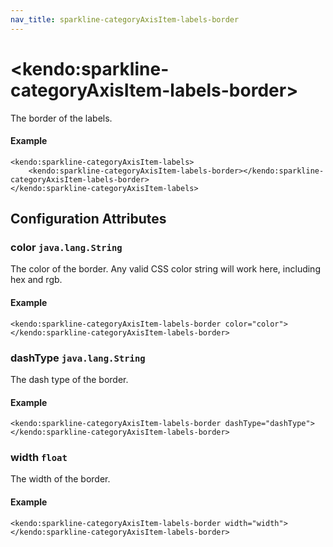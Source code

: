 ```yaml
---
nav_title: sparkline-categoryAxisItem-labels-border
---
```


# \<kendo:sparkline-categoryAxisItem-labels-border\>

The border of the labels.

#### Example
    <kendo:sparkline-categoryAxisItem-labels>
        <kendo:sparkline-categoryAxisItem-labels-border></kendo:sparkline-categoryAxisItem-labels-border>
    </kendo:sparkline-categoryAxisItem-labels>

## Configuration Attributes

### color `java.lang.String`

The color of the border. Any valid CSS color string will work here, including hex and rgb.

#### Example
    <kendo:sparkline-categoryAxisItem-labels-border color="color">
    </kendo:sparkline-categoryAxisItem-labels-border>

### dashType `java.lang.String`

The dash type of the border.

#### Example
    <kendo:sparkline-categoryAxisItem-labels-border dashType="dashType">
    </kendo:sparkline-categoryAxisItem-labels-border>

### width `float`

The width of the border.

#### Example
    <kendo:sparkline-categoryAxisItem-labels-border width="width">
    </kendo:sparkline-categoryAxisItem-labels-border>

